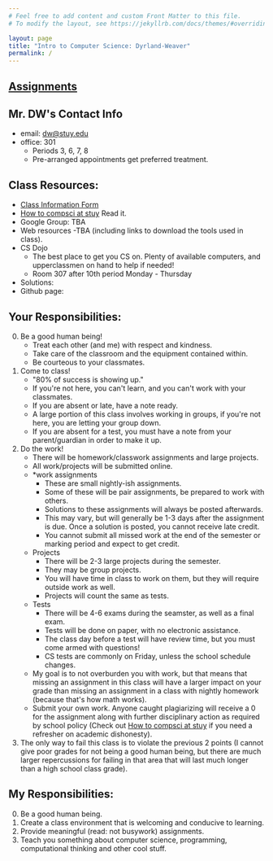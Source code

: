 ```yaml
---
# Feel free to add content and custom Front Matter to this file.
# To modify the layout, see https://jekyllrb.com/docs/themes/#overriding-theme-defaults

layout: page
title: "Intro to Computer Science: Dyrland-Weaver"
permalink: /
---
```


## [Assignments](assignments)

## Mr. DW's Contact Info
 * email: dw@stuy.edu
 * office: 301
   * Periods 3, 6, 7, 8
   * Pre-arranged appointments get preferred treatment.

## Class Resources:
  * [Class Information Form](https://forms.gle/sPDdthxQk83neugD8)
  * [How to compsci at stuy](https://docs.google.com/document/u/1/d/1I93Pegu_PfTj9s6BXwE98GuBcRIFp3l1yimw5YTRAWw/pub#h.h3rzevnp1gi7) Read it.
  * Google Group: TBA
  * Web resources -TBA (including links to download the tools used in class).
  * CS Dojo
      * The best place to get you CS on. Plenty of available computers, and upperclassmen on hand to help if needed!
      * Room 307 after 10th period Monday - Thursday
  * Solutions:
  * Github page:

## Your Responsibilities:
  0. Be a good human being!
      * Treat each other (and me) with respect and kindness.
      * Take care of the classroom and the equipment contained within.
      * Be courteous to your classmates.
  1. Come to class!
      * "80% of success is showing up."
      * If you're not here, you can't learn, and you can't work with your classmates.
      * If you are absent or late, have a note ready.
      * A large portion of this class involves working in groups, if you're not here, you are letting your group down.
      * If you are absent for a test, you must have a note from your parent/guardian in order to make it up.
  2. Do the work!
      * There will be homework/classwork assignments and large projects.
      * All work/projects will be submitted online.
      * *work assignments
        * These are small nightly-ish assignments.
        * Some of these will be pair assignments, be prepared to work with others.
        * Solutions to these assignments will always be posted afterwards.
        * This may vary, but will generally be 1-3 days after the assignment is due. Once a solution is posted, you cannot receive late credit.
        * You cannot submit all missed work at the end of the semester or marking period and expect to get credit.
      * Projects
        * There will be 2-3 large projects during the semester.
        * They may be group projects.
        * You will have time in class to work on them, but they will require outside work as well.
        * Projects will count the same as tests.
      * Tests
        * There will be 4-6 exams during the seamster, as well as a final exam.
        * Tests will be done on paper, with no electronic assistance.
        * The class day before a test will have review time, but you must come armed with questions!
        * CS tests are commonly on Friday, unless the school schedule changes.
      * My goal is to not overburden you with work, but that means that missing an assignment in this class will have a larger impact on your grade than missing an assignment in a class with nightly homework (because that's how math works).
      * Submit your own work. Anyone caught plagiarizing will receive a 0 for the assignment along with further disciplinary action as required by school policy (Check out [How to compsci at stuy](https://docs.google.com/document/u/1/d/1I93Pegu_PfTj9s6BXwE98GuBcRIFp3l1yimw5YTRAWw/pub#h.h3rzevnp1gi7) if you need a refresher on academic dishonesty).
  3. The only way to fail this class is to violate the previous 2 points (I cannot give poor grades for not being a good human being, but there are much larger repercussions for failing in that area that will last much longer than a high school class grade).

## My Responsibilities:
  0. Be a good human being.
  1. Create a class environment that is welcoming and conducive to learning.
  2. Provide meaningful (read: not busywork) assignments.
  3. Teach you something about computer science, programming, computational thinking and other cool stuff.
